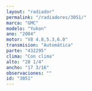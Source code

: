 ```yaml
---
layout: "radiador"
permalink: "/radiadores/3051/"
marca: "GMC"
modelo: "Yukon"
ano: "2004"
motor: "V8 4.8,5.3,6.0"
transmision: "Automática"
parte: "432295"
clima: "Con clima"
alto: "28 1/4"
ancho: "17 3/16"
observaciones: ""
id: "3051"
---
```


